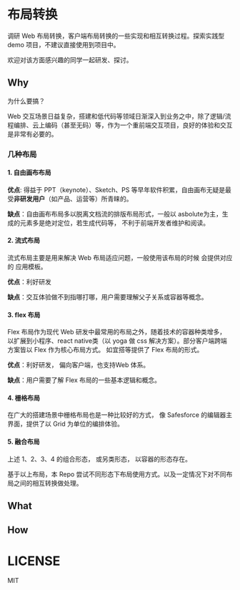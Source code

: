 # 布局转换 

调研 Web 布局转换，客户端布局转换的一些实现和相互转换过程。探索实践型 demo 项目，不建议直接使用到项目中。

欢迎对该方面感兴趣的同学一起研发、探讨。

## Why

为什么要搞？

Web 交互场景日益复杂，搭建和低代码等领域日渐深入到业务之中，除了逻辑/流程编排、云上编码（甚至无码）等，作为一个重前端交互项目，良好的体验和交互是非常有必要的。

### 几种布局

#### 1. 自由画布布局

**优点**: 得益于 PPT（keynote）、Sketch、PS 等早年软件积累，自由画布无疑是最受**非研发用户**（如产品、运营等）所青睐的。

**缺点**：自由画布布局多以脱离文档流的排版布局形式，一般以 asbolute为主，生成的元素多是绝对定位，若生成代码等， 不利于前端开发者维护和阅读。

#### 2. 流式布局

流式布局主要是用来解决 Web 布局适应问题，一般使用该布局的时候 会提供对应的 应用模板。

**优点**：利好研发

**缺点**：交互体验做不到指哪打哪，用户需要理解父子关系或容器等概念。

#### 3. flex 布局

Flex 布局作为现代 Web 研发中最常用的布局之外，随着技术的容器种类增多， 以扩展到小程序、react native类（以 yoga 做 css 解决方案）。部分客户端跨端方案皆以 Flex 作为核心布局方式。
如宜搭等提供了 Flex 布局的形式。 

**优点**：利好研发， 偏向客户端，也支持Web 体系。

**缺点**：用户需要了解 Flex 布局的一些基本逻辑和概念。

#### 4. 栅格布局

在广大的搭建场景中栅格布局也是一种比较好的方式， 像 Safesforce 的编辑器主界面，提供了以 Grid 为单位的编排体验。

#### 5. 融合布局

上述 1、2、3、4 的组合形态， 或另类形态， 以容器的形态存在。

基于以上布局，本 Repo 尝试不同形态下布局使用方式。以及一定情况下对不同布局之间的相互转换做处理。

## What

## How

# LICENSE

MIT

